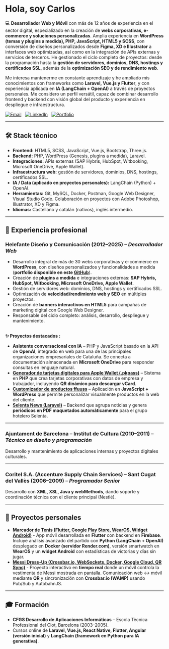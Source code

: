 # Hola, soy Carlos

💻 **Desarrollador Web y Móvil** con más de 12 años de experiencia en el sector digital, especializado en la creación de **webs corporativas, e-commerce y soluciones personalizadas**. Amplia experiencia en **WordPress (temas y plugins a medida), PHP, JavaScript, HTML5 y SCSS**, con conversión de diseños personalizados desde **Figma, XD e Illustrator** a interfaces web optimizadas, así como en la integración de APIs externas y servicios de terceros. He gestionado el ciclo completo de proyectos: desde la programación hasta la **gestión de servidores, dominios, DNS, hostings y certificados SSL**, además de la **optimización SEO y de rendimiento web**.  

Me interesa mantenerme en constante aprendizaje y he ampliado mis conocimientos con frameworks como **Laravel, Vue.js y Flutter**, y con experiencia aplicada en **IA (LangChain + OpenAI)** a través de proyectos personales. Me considero un perfil versátil, capaz de combinar desarrollo frontend y backend con visión global del producto y experiencia en despliegue e infraestructura. 

[![Email](https://img.shields.io/badge/✉️-holaturmo%40gmail.com-orange?logoColor=white&style=for-the-badge)](mailto:holaturmo@gmail.com)&nbsp;&nbsp;
[![LinkedIn](https://img.shields.io/badge/🔗-LinkedIn-0077B5?style=for-the-badge&logoColor=white)](https://linkedin.com/in/cturmo)&nbsp;&nbsp;
[![Portfolio](https://img.shields.io/badge/🌐-Portfolio-black?style=for-the-badge&logoColor=white)](https://github.com/zeliuk/portfolio-web)   

---

## 🛠️ Stack técnico

- **Frontend:** HTML5, SCSS, JavaScript, Vue.js, Bootstrap, Three.js.  
- **Backend:** PHP, WordPress (Genesis, plugins a medida), Laravel. 
- **Integraciones:** APIs externas (SAP Hybris, HubSpot, Witbooking, Microsoft OneDrive, Apple Wallet).
- **Infraestructura web:** gestión de servidores, dominios, DNS, hostings, certificados SSL.
- **IA / Data (aplicado en proyectos personales):** LangChain (Python) + OpenAI.  
- **Herramientas:** Git, MySQL, Docker, Postman, Google Web Designer, Visual Studio Code. Colaboración en proyectos con Adobe Photoshop, Illustrator, XD y Figma.  
- **Idiomas:** Castellano y catalán (nativos), inglés intermedio.

---

## 🚀 Experiencia profesional

### Helefante Diseño y Comunicación (2012–2025) – *Desarrollador Web*
- Desarrollo integral de más de 30 webs corporativas y e-commerce en **WordPress**, con diseños personalizados y funcionalidades a medida (**portfolio disponible en este [GitHub](https://github.com/zeliuk/portfolio-web)**).  
- Creación de **plugins a medida** e integraciones externas: **SAP Hybris, HubSpot, Witbooking, Microsoft OneDrive, Apple Wallet**.
- Gestión de servidores web: dominios, DNS, hostings y certificados SSL.  
- Optimización de **velocidad/rendimiento web y SEO** en múltiples proyectos.  
- Creación de **banners interactivos en HTML5** para campañas de marketing digital con Google Web Designer.  
- Responsable del ciclo completo: análisis, desarrollo, despliegue y mantenimiento.  <br><br>

  
**✨ Proyectos destacados :**  
- **Asistente conversacional con IA** – PHP y JavaScript basado en la API de **OpenAI**, integrado en web para una de las principales organizaciones empresariales de Cataluña. Se conecta a documentación almacenada en **Microsoft OneDrive** para responder consultas en lenguaje natural.  
- **[Generador de tarjetas digitales para Apple Wallet (.pkpass)](https://github.com/zeliuk/pkpass-wallet-apple)** – Sistema en **PHP** que crea tarjetas corporativas con datos de empresa y trabajador, incluyendo **QR dinámico para descargar vCard**.  
- **[Customizador de productos ffuuss](https://github.com/zeliuk/doityourself-handdryer-customizer)** – Aplicación en **JavaScript + WordPress** que permite personalizar visualmente productos en la web del cliente.  
- **[Selenta News (Laravel)](https://github.com/zeliuk/selentanews)** – Backend que agrupa noticias y genera **periódicos en PDF maquetados automáticamente** para el grupo hotelero Selenta.

---

### Ajuntament de Barcelona – Institut de Cultura (2010–2011) – *Técnico en diseño y programación*  
Desarrollo y mantenimiento de aplicaciones internas y proyectos digitales culturales.  

---

### Coritel S.A. (Accenture Supply Chain Services) – Sant Cugat del Vallès (2006–2009) – *Programador Senior*  
Desarrollo con **XML, XSL, Java y webMethods**, dando soporte y coordinación técnica con el cliente principal (Nestlé).  

---

<!-- ### Cadbury España – El Prat de Llobregat (2005–2006)  
*HelpDesk (prácticas)*  
- Soporte técnico y resolución de incidencias de usuarios internos.  

--- -->

## 📱 Proyectos personales

- **[Marcador de Tenis (Flutter, Google Play Store, WearOS, Widget Android)](https://play.google.com/store/apps/details?id=xyz.zeliuk.apptenis)** - App móvil desarrollada en **Flutter** con backend en **Firebase**. Incluye análisis avanzado del partido con **Python (LangChain + OpenAI)** desplegado en **Docker (servidor Render.com)**, versión smartwatch en **WearOS** y un **widget Android** con estadísticas de victorias y días sin jugar.   
- **[Messi Dress-Up (Crossbar.io, WebSockets, Docker, Google Cloud, QR Sync)](http://zeliuk.xyz/messi/)** - Proyecto interactivo en **tiempo real** donde un móvil controla la vestimenta de Messi mostrada en pantalla. Comunicación web ↔ móvil mediante **QR** y sincronización con **Crossbar.io (WAMP)** usando Pub/Sub y AutobahnJS.  
 
---

## 🎓 Formación

- **CFGS Desarrollo de Aplicaciones Informáticas** – Escola Tècnica Professional del Clot, Barcelona (2003–2005).  
- Cursos online de **Laravel, Vue.js, React Native, Flutter, Angular (versión inicial)** y **LangChain (framework en Python para IA generativa)**.  
